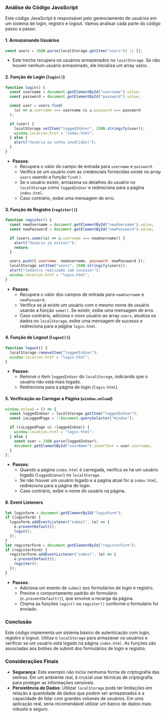 ### Análise do Código JavaScript

Este código JavaScript é responsável pelo gerenciamento de usuários em um sistema de login, registro e logout. Vamos analisar cada parte do código passo a passo:

#### 1. **Armazenando Usuários**

```javascript
const users = JSON.parse(localStorage.getItem("users")) || [];
```

- Este trecho recupera os usuários armazenados no `localStorage`. Se não houver nenhum usuário armazenado, ele inicializa um array vazio.

#### 2. **Função de Login (`login()`)**

```javascript
function login() {
  const username = document.getElementById("username").value;
  const password = document.getElementById("password").value;

  const user = users.find(
    (u) => u.username === username && u.password === password
  );

  if (user) {
    localStorage.setItem("loggedInUser", JSON.stringify(user));
    window.location.href = "index.html";
  } else {
    alert("Usuário ou senha inválidos!");
  }
}
```

- **Passos**:
  - Recupera o valor do campo de entrada para `username` e `password`.
  - Verifica se um usuário com as credenciais fornecidas existe no array `users` usando a função `find()`.
  - Se o usuário existir, armazena os detalhes do usuário no `localStorage` como `loggedInUser` e redireciona para a página `index.html`.
  - Caso contrário, exibe uma mensagem de erro.

#### 3. **Função de Registro (`register()`)**

```javascript
function register() {
  const newUsername = document.getElementById("newUsername").value;
  const newPassword = document.getElementById("newPassword").value;

  if (users.some((u) => u.username === newUsername)) {
    alert("Usuário já existe!");
    return;
  }

  users.push({ username: newUsername, password: newPassword });
  localStorage.setItem("users", JSON.stringify(users));
  alert("Cadastro realizado com sucesso!");
  window.location.href = "login.html";
}
```

- **Passos**:
  - Recupera o valor dos campos de entrada para `newUsername` e `newPassword`.
  - Verifica se já existe um usuário com o mesmo nome de usuário usando a função `some()`. Se existir, exibe uma mensagem de erro.
  - Caso contrário, adiciona o novo usuário ao array `users`, atualiza os dados no `localStorage`, exibe uma mensagem de sucesso e redireciona para a página `login.html`.

#### 4. **Função de Logout (`logout()`)**

```javascript
function logout() {
  localStorage.removeItem("loggedInUser");
  window.location.href = "login.html";
}
```

- **Passos**:
  - Remove o item `loggedInUser` do `localStorage`, indicando que o usuário não está mais logado.
  - Redireciona para a página de login (`login.html`).

#### 5. **Verificação ao Carregar a Página (`window.onload`)**

```javascript
window.onload = () => {
  const loggedInUser = localStorage.getItem("loggedInUser");
  const isLoggedPage = !!document.querySelector("#index");

  if (isLoggedPage && !loggedInUser) {
    window.location.href = "login.html";
  } else {
    const user = JSON.parse(loggedInUser);
    document.getElementById("userName").innerText = user.username;
  }
};
```

- **Passos**:
  - Quando a página `index.html` é carregada, verifica se há um usuário logado (`loggedInUser`) no `localStorage`.
  - Se não houver um usuário logado e a página atual for a `index.html`, redireciona para a página de login.
  - Caso contrário, exibe o nome do usuário na página.

#### 6. **Event Listeners**

```javascript
let loginform = document.getElementById("loginForm");
if (loginform) {
  loginform.addEventListener("submit", (e) => {
    e.preventDefault();
    login();
  });
}
let registerForm = document.getElementById("registerForm");
if (registerForm) {
  registerForm.addEventListener("submit", (e) => {
    e.preventDefault();
    register();
  });
}
```

- **Passos**:
  - Adiciona um evento de `submit` aos formulários de login e registro.
  - Previne o comportamento padrão do formulário (`e.preventDefault()`), que envolve a recarga da página.
  - Chama as funções `login()` ou `register()` conforme o formulário for enviado.

### Conclusão

Este código implementa um sistema básico de autenticação com login, registro e logout. Utiliza o `localStorage` para armazenar os usuários e verificar se um usuário está logado na página `index.html`. As funções são associadas aos botões de submit dos formulários de login e registro.

### Considerações Finais

- **Segurança**: Este exemplo não inclui nenhuma forma de criptografia das senhas. Em um ambiente real, é crucial usar técnicas de criptografia para proteger as informações sensíveis.
- **Persistência de Dados**: Utilizar `localStorage` pode ter limitações em relação à quantidade de dados que podem ser armazenados e a capacidade de lidar com grandes volumes de usuários. Em uma aplicação real, seria recomendável utilizar um banco de dados mais robusto e seguro.
